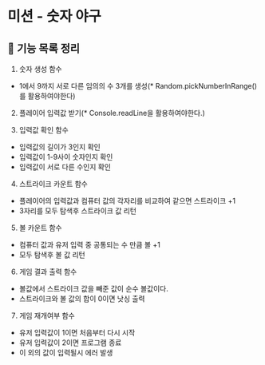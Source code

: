 # 미션 - 숫자 야구

## 🚀 기능 목록 정리

1. 숫자 생성 함수

- 1에서 9까지 서로 다른 임의의 수 3개를 생성(\* Random.pickNumberInRange()를 활용하여야한다)

2. 플레이어 입력값 받기(\* Console.readLine을 활용하여야한다.)

3. 입력값 확인 함수

- 입력값의 길이가 3인지 확인
- 입력값이 1-9사이 숫자인지 확인
- 입력값이 서로 다른 수인지 확인

4. 스트라이크 카운트 함수

- 플레이어의 입력값과 컴퓨터 값의 각자리를 비교하여 같으면 스트라이크 +1
- 3자리를 모두 탐색후 스트라이크 값 리턴

5. 볼 카운트 함수

- 컴퓨터 값과 유저 입력 중 공통되는 수 만큼 볼 +1
- 모두 탐색후 볼 값 리턴

6. 게임 결과 출력 함수

- 볼값에서 스트라이크 값을 빼준 값이 순수 볼값이다.
- 스트라이크와 볼 값의 합이 0이면 낫싱 출력

7. 게임 재개여부 함수

- 유저 입력값이 1이면 처음부터 다시 시작
- 유저 입력값이 2이면 프로그램 종료
- 이 외의 값이 입력될시 에러 발생
